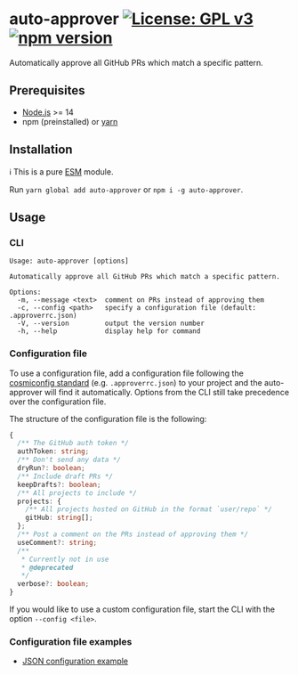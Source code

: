 # auto-approver [![License: GPL v3](https://img.shields.io/badge/License-GPLv3-blue.svg)](https://www.gnu.org/licenses/gpl-3.0) [![npm version](https://img.shields.io/npm/v/auto-approver.svg?style=flat)](https://www.npmjs.com/package/auto-approver)

Automatically approve all GitHub PRs which match a specific pattern.

## Prerequisites

- [Node.js](https://nodejs.org) >= 14
- npm (preinstalled) or [yarn](https://classic.yarnpkg.com)

## Installation

ℹ️ This is a pure [ESM](https://nodejs.org/api/esm.html#introduction) module.

Run `yarn global add auto-approver` or `npm i -g auto-approver`.

## Usage

### CLI

```
Usage: auto-approver [options]

Automatically approve all GitHub PRs which match a specific pattern.

Options:
  -m, --message <text>  comment on PRs instead of approving them
  -c, --config <path>   specify a configuration file (default: .approverrc.json)
  -V, --version         output the version number
  -h, --help            display help for command
```

### Configuration file

To use a configuration file, add a configuration file following the [cosmiconfig standard](https://github.com/davidtheclark/cosmiconfig#cosmiconfig) (e.g. `.approverrc.json`) to your project and the auto-approver will find it automatically. Options from the CLI still take precedence over the configuration file.

The structure of the configuration file is the following:

```ts
{
  /** The GitHub auth token */
  authToken: string;
  /** Don't send any data */
  dryRun?: boolean;
  /** Include draft PRs */
  keepDrafts?: boolean;
  /** All projects to include */
  projects: {
    /** All projects hosted on GitHub in the format `user/repo` */
    gitHub: string[];
  };
  /** Post a comment on the PRs instead of approving them */
  useComment?: string;
  /**
   * Currently not in use
   * @deprecated
   */
  verbose?: boolean;
}
```

If you would like to use a custom configuration file, start the CLI with the option `--config <file>`.

### Configuration file examples

- [JSON configuration example](./.approverrc.example.json)
